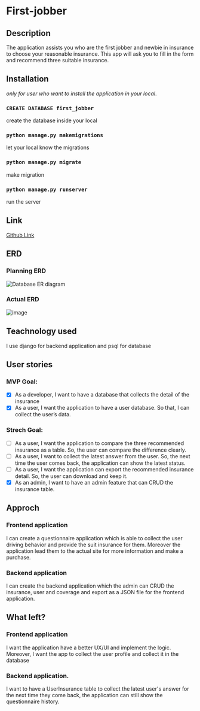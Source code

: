 # First-jobber

## Description

The application assists you who are the first jobber and newbie in insurance to choose your reasonable insurance. This app will ask you to fill in the form and recommend three suitable insurance.

## Installation

_only for user who want to install the application in your local_.

### `CREATE DATABASE first_jobber` 

create the database inside your local

### `python manage.py makemigrations`

let your local know the migrations

### `python manage.py migrate`

make migration

### `python manage.py runserver`

run the server

## Link

[Github Link](https://github.com/Panupong026/First-jobber)

## ERD

### Planning ERD

![Database ER diagram](https://user-images.githubusercontent.com/116058313/213878070-07e60092-30b1-44af-912f-7ab96f4151a2.jpeg)

### Actual ERD

![image](https://user-images.githubusercontent.com/116058313/213918411-c43aece5-b758-46d8-9b0c-af451f6a0cf1.png)


## Teachnology used

I use django for backend application and psql for database

## User stories
### MVP Goal:

- [x] As a developer, I want to have a database that collects the detail of the insurance
- [x] As a user, I want the application to have a user database. So that, I can collect the user’s data.

### Strech Goal:

- [ ] As a user, I want the application to compare the three recommended insurance as a table. So, the user can compare the difference clearly.
- [ ] As a user, I want to collect the latest answer from the user. So, the next time the user comes back, the application can show the latest status.
- [ ] As a user, I want the application can export the recommended insurance detail. So, the user can download and keep it.
- [x] As an admin, I want to have an admin feature that can CRUD the insurance table.

## Approch

### Frontend application

I can create a questionnaire application which is able to collect the user driving behavior and provide the suit insurance for them. Moreover the application lead them to the actual site for more information and make a purchase. 

### Backend application

I can create the backend application which the admin can CRUD the insurance, user and coverage and export as a JSON file for the frontend application.

## What left?

### Frontend application

I want the application have a better UX/UI and implement the logic. Moreover, I want the app to collect the user profile and collect it in the database

### Backend application.

I want to have a UserInsurance table to collect the latest user's answer for the next time they come back, the application can still show the questionnaire history.
